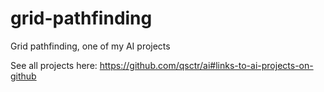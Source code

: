 # grid-pathfinding

Grid pathfinding, one of my AI projects

See all projects here: https://github.com/qsctr/ai#links-to-ai-projects-on-github
